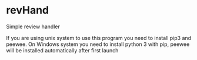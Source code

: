 # revHand
Simple review handler

If you are using unix system to use this program you need to install pip3 and peewee.
On Windows system you need to install python 3 with pip, peewee will be installed automatically after first launch
